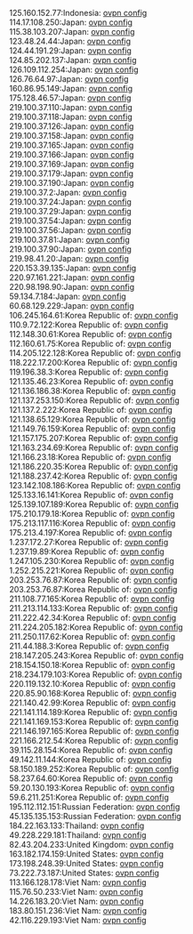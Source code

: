 125.160.152.77:Indonesia: [ovpn config](vpn/125_160_152_77.ovpn)  
114.17.108.250:Japan: [ovpn config](vpn/114_17_108_250.ovpn)  
115.38.103.207:Japan: [ovpn config](vpn/115_38_103_207.ovpn)  
123.48.24.44:Japan: [ovpn config](vpn/123_48_24_44.ovpn)  
124.44.191.29:Japan: [ovpn config](vpn/124_44_191_29.ovpn)  
124.85.202.137:Japan: [ovpn config](vpn/124_85_202_137.ovpn)  
126.109.112.254:Japan: [ovpn config](vpn/126_109_112_254.ovpn)  
126.76.64.97:Japan: [ovpn config](vpn/126_76_64_97.ovpn)  
160.86.95.149:Japan: [ovpn config](vpn/160_86_95_149.ovpn)  
175.128.46.57:Japan: [ovpn config](vpn/175_128_46_57.ovpn)  
219.100.37.110:Japan: [ovpn config](vpn/219_100_37_110.ovpn)  
219.100.37.118:Japan: [ovpn config](vpn/219_100_37_118.ovpn)  
219.100.37.126:Japan: [ovpn config](vpn/219_100_37_126.ovpn)  
219.100.37.158:Japan: [ovpn config](vpn/219_100_37_158.ovpn)  
219.100.37.165:Japan: [ovpn config](vpn/219_100_37_165.ovpn)  
219.100.37.166:Japan: [ovpn config](vpn/219_100_37_166.ovpn)  
219.100.37.169:Japan: [ovpn config](vpn/219_100_37_169.ovpn)  
219.100.37.179:Japan: [ovpn config](vpn/219_100_37_179.ovpn)  
219.100.37.190:Japan: [ovpn config](vpn/219_100_37_190.ovpn)  
219.100.37.2:Japan: [ovpn config](vpn/219_100_37_2.ovpn)  
219.100.37.24:Japan: [ovpn config](vpn/219_100_37_24.ovpn)  
219.100.37.29:Japan: [ovpn config](vpn/219_100_37_29.ovpn)  
219.100.37.54:Japan: [ovpn config](vpn/219_100_37_54.ovpn)  
219.100.37.56:Japan: [ovpn config](vpn/219_100_37_56.ovpn)  
219.100.37.81:Japan: [ovpn config](vpn/219_100_37_81.ovpn)  
219.100.37.90:Japan: [ovpn config](vpn/219_100_37_90.ovpn)  
219.98.41.20:Japan: [ovpn config](vpn/219_98_41_20.ovpn)  
220.153.39.135:Japan: [ovpn config](vpn/220_153_39_135.ovpn)  
220.97.161.221:Japan: [ovpn config](vpn/220_97_161_221.ovpn)  
220.98.198.90:Japan: [ovpn config](vpn/220_98_198_90.ovpn)  
59.134.7.184:Japan: [ovpn config](vpn/59_134_7_184.ovpn)  
60.68.129.229:Japan: [ovpn config](vpn/60_68_129_229.ovpn)  
106.245.164.61:Korea Republic of: [ovpn config](vpn/106_245_164_61.ovpn)  
110.9.72.122:Korea Republic of: [ovpn config](vpn/110_9_72_122.ovpn)  
112.148.30.61:Korea Republic of: [ovpn config](vpn/112_148_30_61.ovpn)  
112.160.61.75:Korea Republic of: [ovpn config](vpn/112_160_61_75.ovpn)  
114.205.122.128:Korea Republic of: [ovpn config](vpn/114_205_122_128.ovpn)  
118.222.17.200:Korea Republic of: [ovpn config](vpn/118_222_17_200.ovpn)  
119.196.38.3:Korea Republic of: [ovpn config](vpn/119_196_38_3.ovpn)  
121.135.46.23:Korea Republic of: [ovpn config](vpn/121_135_46_23.ovpn)  
121.136.186.38:Korea Republic of: [ovpn config](vpn/121_136_186_38.ovpn)  
121.137.253.150:Korea Republic of: [ovpn config](vpn/121_137_253_150.ovpn)  
121.137.2.222:Korea Republic of: [ovpn config](vpn/121_137_2_222.ovpn)  
121.138.65.129:Korea Republic of: [ovpn config](vpn/121_138_65_129.ovpn)  
121.149.76.159:Korea Republic of: [ovpn config](vpn/121_149_76_159.ovpn)  
121.157.175.207:Korea Republic of: [ovpn config](vpn/121_157_175_207.ovpn)  
121.163.234.69:Korea Republic of: [ovpn config](vpn/121_163_234_69.ovpn)  
121.166.23.18:Korea Republic of: [ovpn config](vpn/121_166_23_18.ovpn)  
121.186.220.35:Korea Republic of: [ovpn config](vpn/121_186_220_35.ovpn)  
121.188.237.42:Korea Republic of: [ovpn config](vpn/121_188_237_42.ovpn)  
123.142.108.186:Korea Republic of: [ovpn config](vpn/123_142_108_186.ovpn)  
125.133.16.141:Korea Republic of: [ovpn config](vpn/125_133_16_141.ovpn)  
125.139.107.189:Korea Republic of: [ovpn config](vpn/125_139_107_189.ovpn)  
175.210.179.18:Korea Republic of: [ovpn config](vpn/175_210_179_18.ovpn)  
175.213.117.116:Korea Republic of: [ovpn config](vpn/175_213_117_116.ovpn)  
175.213.4.197:Korea Republic of: [ovpn config](vpn/175_213_4_197.ovpn)  
1.237.172.27:Korea Republic of: [ovpn config](vpn/1_237_172_27.ovpn)  
1.237.19.89:Korea Republic of: [ovpn config](vpn/1_237_19_89.ovpn)  
1.247.105.230:Korea Republic of: [ovpn config](vpn/1_247_105_230.ovpn)  
1.252.215.221:Korea Republic of: [ovpn config](vpn/1_252_215_221.ovpn)  
203.253.76.87:Korea Republic of: [ovpn config](vpn/203_253_76_87.ovpn)  
203.253.76.87:Korea Republic of: [ovpn config](vpn/203_253_76_87.ovpn)  
211.108.77.165:Korea Republic of: [ovpn config](vpn/211_108_77_165.ovpn)  
211.213.114.133:Korea Republic of: [ovpn config](vpn/211_213_114_133.ovpn)  
211.222.42.34:Korea Republic of: [ovpn config](vpn/211_222_42_34.ovpn)  
211.224.205.182:Korea Republic of: [ovpn config](vpn/211_224_205_182.ovpn)  
211.250.117.62:Korea Republic of: [ovpn config](vpn/211_250_117_62.ovpn)  
211.44.188.3:Korea Republic of: [ovpn config](vpn/211_44_188_3.ovpn)  
218.147.205.243:Korea Republic of: [ovpn config](vpn/218_147_205_243.ovpn)  
218.154.150.18:Korea Republic of: [ovpn config](vpn/218_154_150_18.ovpn)  
218.234.179.103:Korea Republic of: [ovpn config](vpn/218_234_179_103.ovpn)  
220.119.132.10:Korea Republic of: [ovpn config](vpn/220_119_132_10.ovpn)  
220.85.90.168:Korea Republic of: [ovpn config](vpn/220_85_90_168.ovpn)  
221.140.42.99:Korea Republic of: [ovpn config](vpn/221_140_42_99.ovpn)  
221.141.114.189:Korea Republic of: [ovpn config](vpn/221_141_114_189.ovpn)  
221.141.169.153:Korea Republic of: [ovpn config](vpn/221_141_169_153.ovpn)  
221.146.197.165:Korea Republic of: [ovpn config](vpn/221_146_197_165.ovpn)  
221.166.212.54:Korea Republic of: [ovpn config](vpn/221_166_212_54.ovpn)  
39.115.28.154:Korea Republic of: [ovpn config](vpn/39_115_28_154.ovpn)  
49.142.11.144:Korea Republic of: [ovpn config](vpn/49_142_11_144.ovpn)  
58.150.189.252:Korea Republic of: [ovpn config](vpn/58_150_189_252.ovpn)  
58.237.64.60:Korea Republic of: [ovpn config](vpn/58_237_64_60.ovpn)  
59.20.130.193:Korea Republic of: [ovpn config](vpn/59_20_130_193.ovpn)  
59.6.211.251:Korea Republic of: [ovpn config](vpn/59_6_211_251.ovpn)  
195.112.112.151:Russian Federation: [ovpn config](vpn/195_112_112_151.ovpn)  
45.135.135.153:Russian Federation: [ovpn config](vpn/45_135_135_153.ovpn)  
184.22.163.133:Thailand: [ovpn config](vpn/184_22_163_133.ovpn)  
49.228.229.181:Thailand: [ovpn config](vpn/49_228_229_181.ovpn)  
82.43.204.233:United Kingdom: [ovpn config](vpn/82_43_204_233.ovpn)  
163.182.174.159:United States: [ovpn config](vpn/163_182_174_159.ovpn)  
173.198.248.39:United States: [ovpn config](vpn/173_198_248_39.ovpn)  
73.222.73.187:United States: [ovpn config](vpn/73_222_73_187.ovpn)  
113.166.128.178:Viet Nam: [ovpn config](vpn/113_166_128_178.ovpn)  
115.76.50.233:Viet Nam: [ovpn config](vpn/115_76_50_233.ovpn)  
14.226.183.20:Viet Nam: [ovpn config](vpn/14_226_183_20.ovpn)  
183.80.151.236:Viet Nam: [ovpn config](vpn/183_80_151_236.ovpn)  
42.116.229.193:Viet Nam: [ovpn config](vpn/42_116_229_193.ovpn)  
